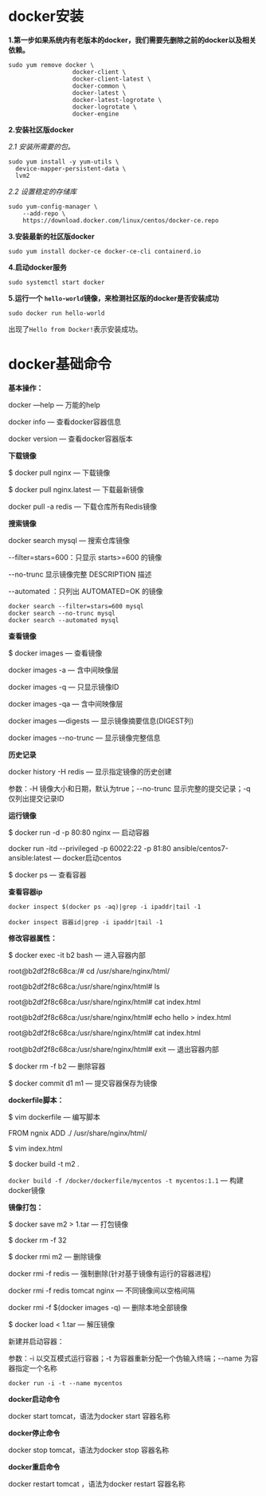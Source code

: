 # docker安装

**1.第一步如果系统内有老版本的docker，我们需要先删除之前的docker以及相关依赖。**

```shell
sudo yum remove docker \
                  docker-client \
                  docker-client-latest \
                  docker-common \
                  docker-latest \
                  docker-latest-logrotate \
                  docker-logrotate \
                  docker-engine
```

**2.安装社区版docker**

*2.1 安装所需要的包。*

```shell
sudo yum install -y yum-utils \
  device-mapper-persistent-data \
  lvm2
```

*2.2 设置稳定的存储库*

```shell
sudo yum-config-manager \
    --add-repo \
    https://download.docker.com/linux/centos/docker-ce.repo
```

**3.安装最新的社区版docker**

```shell
sudo yum install docker-ce docker-ce-cli containerd.io
```

**4.启动docker服务**

```shell
sudo systemctl start docker
```

**5.运行一个 `hello-world`镜像，来检测社区版的docker是否安装成功**

```shell
sudo docker run hello-world
```

出现了`Hello from Docker!`表示安装成功。



# docker基础命令

**基本操作：**

docker —help — 万能的help

docker info — 查看docker容器信息

docker version — 查看docker容器版本



**下载镜像**

$ docker pull nginx  — 下载镜像

$ docker pull nginx.latest  — 下载最新镜像

docker pull -a redis — 下载仓库所有Redis镜像



**搜索镜像**

docker search mysql — 搜索仓库镜像

--filter=stars=600：只显示 starts>=600 的镜像

--no-trunc 显示镜像完整 DESCRIPTION 描述

--automated ：只列出 AUTOMATED=OK 的镜像

```
docker search --filter=stars=600 mysql
docker search --no-trunc mysql
docker search --automated mysql
```



**查看镜像**

$ docker images  — 查看镜像

docker images -a — 含中间映像层

docker images -q — 只显示镜像ID

docker images -qa — 含中间映像层

docker images —digests — 显示镜像摘要信息(DIGEST列)

docker images --no-trunc — 显示镜像完整信息



**历史记录**

docker history -H redis — 显示指定镜像的历史创建

参数：-H 镜像大小和日期，默认为true；--no-trunc  显示完整的提交记录；-q  仅列出提交记录ID



**运行镜像**

$ docker run -d -p 80:80 nginx — 启动容器

docker run -itd --privileged -p 60022:22 -p 81:80 ansible/centos7-ansible:latest — docker启动centos

$ docker ps  — 查看容器



**查看容器ip**

`docker inspect $(docker ps -aq)|grep -i ipaddr|tail -1`

`docker inspect 容器id|grep -i ipaddr|tail -1`



**修改容器属性：**

$ docker exec -it b2 bash  — 进入容器内部

root@b2df2f8c68ca:/# cd /usr/share/nginx/html/

root@b2df2f8c68ca:/usr/share/nginx/html# ls

root@b2df2f8c68ca:/usr/share/nginx/html# cat index.html 

root@b2df2f8c68ca:/usr/share/nginx/html# echo hello > index.html 

root@b2df2f8c68ca:/usr/share/nginx/html# cat index.html 

root@b2df2f8c68ca:/usr/share/nginx/html# exit  — 退出容器内部

$ docker rm -f b2  — 删除容器

$ docker commit d1 m1  —  提交容器保存为镜像



**dockerfile脚本：**

$ vim dockerfile — 编写脚本

FROM ngnix
ADD ./ /usr/share/nginx/html/

$ vim index.html

$ docker build -t m2 . 

`docker build -f /docker/dockerfile/mycentos -t mycentos:1.1` — 构建docker镜像



**镜像打包：**

$ docker save m2 > 1.tar  — 打包镜像

$ docker rm -f 32

$ docker rmi m2  — 删除镜像

docker rmi -f redis — 强制删除(针对基于镜像有运行的容器进程)

docker rmi -f redis tomcat nginx — 不同镜像间以空格间隔

docker rmi -f $(docker images -q) — 删除本地全部镜像

$ docker load < 1.tar  — 解压镜像



新建并启动容器：

参数：-i  以交互模式运行容器；-t  为容器重新分配一个伪输入终端；--name  为容器指定一个名称

```
docker run -i -t --name mycentos
```





**docker启动命令**

docker start tomcat，语法为docker start 容器名称

**docker停止命令**

docker stop tomcat，语法为docker stop 容器名称

**docker重启命令**

docker restart tomcat ，语法为docker restart 容器名称

